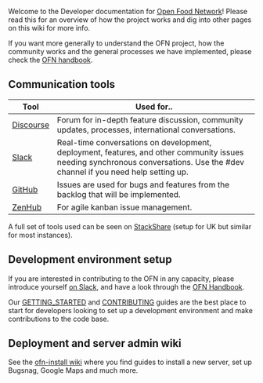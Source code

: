 Welcome to the Developer documentation for [Open Food Network](https://openfoodnetwork.org/)! Please read this for an overview of how the project works and dig into other pages on this wiki for more info.

If you want more generally to understand the OFN project, how the community works and the general processes we have implemented, please check the [OFN handbook](https://ofn-user-guide.gitbook.io/ofn-handbook/).

## Communication tools

**Tool** | **Used for..**
-----|---------
[Discourse](http://community.openfoodnetwork.org/) | Forum for in-depth feature discussion, community updates, processes, international conversations.
[Slack](https://openfoodnetwork.org/slack-invite) | Real-time conversations on development, deployment, features, and other community issues needing synchronous conversations. Use the #dev channel if you need help setting up.
[GitHub](https://github.com/openfoodfoundation/openfoodnetwork) | Issues are used for bugs and features from the backlog that will be implemented.
[ZenHub](https://www.zenhub.io/) | For agile kanban issue management.

A full set of tools used can be seen on [StackShare](http://stackshare.io/open-food-network-uk/open-food-network-uk) (setup for UK but similar for most instances).

## Development environment setup

If you are interested in contributing to the OFN in any capacity, please introduce yourself [on Slack](https://openfoodnetwork.org/slack-invite), and have a look through the [OFN Handbook](https://ofn-user-guide.gitbook.io/ofn-handbook/).

Our [GETTING_STARTED](https://github.com/openfoodfoundation/openfoodnetwork/blob/master/GETTING_STARTED.md) and [CONTRIBUTING](https://github.com/openfoodfoundation/openfoodnetwork/blob/master/CONTRIBUTING.md) guides are the best place to start for developers looking to set up a development environment and make contributions to the code base.

## Deployment and server admin wiki

See the [ofn-install wiki](https://github.com/openfoodfoundation/ofn-install/wiki) where you find guides to install a new server, set up Bugsnag, Google Maps and much more.